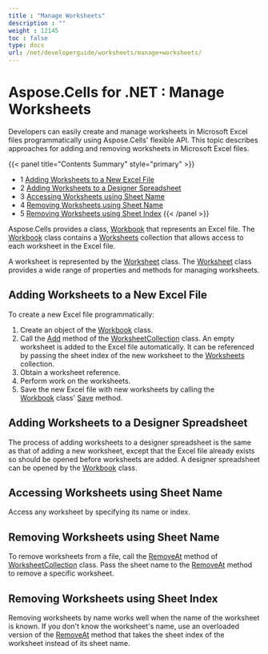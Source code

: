 ```yaml
---
title : "Manage Worksheets" 
description : "" 
weight : 12145 
toc : false
type: docs
url: /net/developerguide/worksheets/manage+worksheets/
---
```


# Aspose.Cells for .NET : Manage Worksheets


Developers can easily create and manage worksheets in Microsoft Excel files programmatically using Aspose.Cells' flexible API. This topic describes approaches for adding and removing worksheets in Microsoft Excel files.

{{< panel title="Contents Summary" style="primary" >}}
*   1 [Adding Worksheets to a New Excel File](#adding-worksheets-to-a-new-excel-file)
*   2 [Adding Worksheets to a Designer Spreadsheet](#adding-worksheets-to-a-designer-spreadsheet)
*   3 [Accessing Worksheets using Sheet Name](#accessing-worksheets-using-sheet-name)
*   4 [Removing Worksheets using Sheet Name](#removing-worksheets-using-sheet-name)
*   5 [Removing Worksheets using Sheet Index](#removing-worksheets-using-sheet-index)
{{< /panel >}}
 

Aspose.Cells provides a class, [Workbook](https://apireference.aspose.com/net/cells/aspose.cells/workbook) that represents an Excel file. The [Workbook](https://apireference.aspose.com/net/cells/aspose.cells/workbook) class contains a [Worksheets](https://apireference.aspose.com/net/cells/aspose.cells/workbook/properties/worksheets) collection that allows access to each worksheet in the Excel file.

A worksheet is represented by the [Worksheet](https://apireference.aspose.com/net/cells/aspose.cells/worksheet) class. The [Worksheet](https://apireference.aspose.com/net/cells/aspose.cells/worksheet) class provides a wide range of properties and methods for managing worksheets.

## Adding Worksheets to a New Excel File

To create a new Excel file programmatically:

1.  Create an object of the [Workbook](https://apireference.aspose.com/net/cells/aspose.cells/workbook) class.
2.  Call the [Add](https://apireference.aspose.com/net/cells/aspose.cells/worksheetcollection/methods/add) method of the [WorksheetCollection](https://apireference.aspose.com/net/cells/aspose.cells/worksheetcollection) class. An empty worksheet is added to the Excel file automatically. It can be referenced by passing the sheet index of the new worksheet to the [Worksheets](https://apireference.aspose.com/net/cells/aspose.cells/workbook/properties/worksheets) collection.
3.  Obtain a worksheet reference.
4.  Perform work on the worksheets.
5.  Save the new Excel file with new worksheets by calling the [Workbook](https://apireference.aspose.com/net/cells/aspose.cells/workbook) class' [Save](https://apireference.aspose.com/net/cells/aspose.cells/workbook/methods/save/index) method.

## Adding Worksheets to a Designer Spreadsheet

The process of adding worksheets to a designer spreadsheet is the same as that of adding a new worksheet, except that the Excel file already exists so should be opened before worksheets are added. A designer spreadsheet can be opened by the [Workbook](https://apireference.aspose.com/net/cells/aspose.cells/workbook) class.

## Accessing Worksheets using Sheet Name

Access any worksheet by specifying its name or index.

## Removing Worksheets using Sheet Name

To remove worksheets from a file, call the [RemoveAt](https://apireference.aspose.com/net/cells/aspose.cells/worksheetcollection/methods/removeat/index) method of [WorksheetCollection](https://apireference.aspose.com/net/cells/aspose.cells/worksheetcollection) class. Pass the sheet name to the [RemoveAt](https://apireference.aspose.com/net/cells/aspose.cells.worksheetcollection/removeat/methods/1) method to remove a specific worksheet.

## Removing Worksheets using Sheet Index

Removing worksheets by name works well when the name of the worksheet is known. If you don't know the worksheet's name, use an overloaded version of the [RemoveAt](https://apireference.aspose.com/net/cells/aspose.cells/worksheetcollection/methods/removeat) method that takes the sheet index of the worksheet instead of its sheet name.

